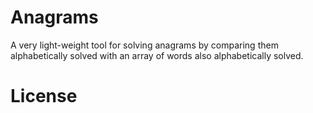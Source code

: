 # Anagrams
A very light-weight tool for solving anagrams by comparing them alphabetically solved with an array of words also alphabetically solved.

# License

